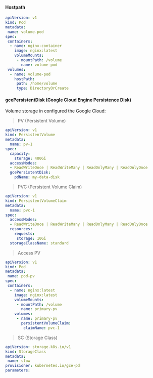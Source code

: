 #### Hostpath

```yaml
apiVersion: v1
kind: Pod
metadata:
 name: volume-pod
spec:
 containers:
  - name: nginx-container
    image: nginx:latest
    volumeMounts:
     - mountPath: /volume
       name: volume-pod
 volumes:
  - name: volume-pod
    hostPath:
     path: /home/volume
     type: DirectoryOrCreate
```

#### gcePersistentDisk (Google Cloud Engine Persistence Disk)

Volume storage in configured the Google Cloud:

>  PV (Persistent Volume)

```yaml
apiVersion: v1
kind: PersistentVolume
metadata:
  name: pv-1
spec:
  capacity:
    storage: 400Gi
  accessModes:
  - ReadWriteOnce | ReadWriteMany | ReadOnlyMany | ReadOnlyOnce
  gcePersistentDisk:
    pdName: my-data-disk
```

> PVC (Persistent Volume Claim)

```yaml
apiVersion: v1
kind: PersistentVolumeClaim
metadata:
  name: pvc-1
spec:
  accessModes:
  - ReadWriteOnce | ReadWriteMany | ReadOnlyMany | ReadOnlyOnce
  resources:
    requests: 
	 storage: 10Gi
  storageClassName: standard
```

> Access PV

```yaml
apiVersion: v1
kind: Pod
metadata:
 name: pod-pv
spec:
 containers:
  - name: nginx:latest
    image: nginx:latest
    volumeMounts:
     - mountPath: /volume
       name: primary-pv
	volumes:
	 - name: primary-pv
	   persistentVolumeClaim:
	    claimName: pvc-1
```


> SC (Storage Class)

```yaml
apiVersion: storage.k8s.io/v1
kind: StorageClass
metadata:
 name: slow
provisioner: kubernetes.io/gce-pd
parameters:
```